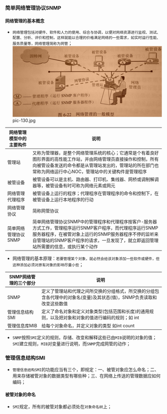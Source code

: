 ### 简单网络管理协议SNMP
#### 网络管理的基本概念
+ `网络管理包括对硬件、软件和人力的使用、综合与协调，以便对网络资源进行监视、测试、配置、分析、评价和控制，这样就能以合理的价格满足网络的一些需求，如实时运行性能、服务质量等，网络管理简称为网管`；
![image](https://github.com/ningbaoqi/ComputerNetWork/blob/master/gif/pic-130.jpg)   pic-130.jpg

|网络管理模型中的主要构件|说明|
|------|------|
|管理站|又称为管理器，是整个网络管理系统的核心；它通常是个有着良好图形界面的高性能工作站，并由网络管理员直接操作和控制，所有向被管设备发送的命令都是从管理站发出的，管理站的所在部门也常称为网络运行中心NOC，管理站中的关键构件是管理程序|
|被管设备|被管设备可以是主机、路由器、打印机、集线器、网桥或调制解调器等，被管设备有时可称为网络元素或网元|
|网络管理代理程序|被管设备上运行的程序；代理程序在管理程序的命令和控制下，在被管设备上运行本地程序的行动|
|网络管理协议|简称网管协议|
|简单网络管理协议SNMP|简单网络管理协议SNMP中的管理程序和代理程序按客户-服务器方式工作，管理程序运行SNMP客户程序，而代理程序运行SNMP服务器程序，在被管对象上运行的SNMP服务器程序不停的监听来自管理站的SNMP客户程序的请求，一旦发现了，就立即返回管理站所需要的信息，或执行某个动作|

+ 网络管理的基本原理：`若要管理某个对象，就必然会给该对象添加一些软件或硬件，但这种添加必须对原有对象的影响尽量小些`；

|SNMP网络管理的三个部分|说明|
|-------|-------|
|SNMP|定义了管理站和代理之间所交换的分组格式，所交换的分组包含各代理中的对象名(变量)及其状态(值)，SNMP负责读取和改变这些数值|
|管理信息结构SMI|定义了命名对象和定义对象类型(包括范围和长度)的通用规则，以及把对象和对象的值进行编码的规则；如 int|
|管理信息库MIB|给每个对象命名，并定义对象的类型 如int count|

+ `SNMP`按照`SMI`定义的规则，存储、改变和解释这些已由`MIB`说明的对象的值；`SMI`建立规则，`MIB`对变量进行说明，而`SNMP`完成网管的动作；

### 管理信息结构SMI
+ `管理信息结构SMI`的功能应当有三个，即规定：一、被管对象应怎么命名；二、用来存储被管对象的数据类型有哪些种；三、在网络上传送的管理数据应如何编码；
#### 被管对象的命名
+ `SMI`规定，所有的被管对象都必须处在`对象命名树`上；
